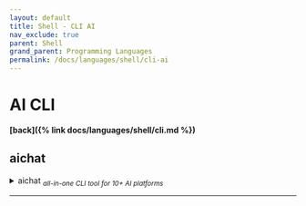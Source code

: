 ```yaml
---
layout: default
title: Shell - CLI AI
nav_exclude: true
parent: Shell
grand_parent: Programming Languages
permalink: /docs/languages/shell/cli-ai
---
```


# AI CLI

__[back]({% link docs/languages/shell/cli.md %})__

## aichat

<details markdown="block">
  <summary>
    aichat <sub><i>all-in-one CLI tool for 10+ AI platforms</i></sub>
  </summary>

All-in-one CLI tool for 10+ AI platforms, including OpenAI, Gemini, Claude,
Mistral, LocalAI, Ollama, VertexAI, Ernie, Qianwen...
- [aichat Github](https://github.com/sigoden/aichat)
  - [library's author config example](https://github.com/sigoden/aichat/blob/601288029dd7affa2115547a70c74b21d2003b66/config.example.yaml)
- [see more about aichat in Docker session]({% link docs/languages/containerization/docker.sample.ai.md %}#aichat)


```yaml
# MY AICHAT CONFIG

# https://github.com/sigoden/aichat/blob/601288029dd7affa2115547a70c74b21d2003b66/config.example.yaml
#  `cat ~/.config/aichat/config.yaml`
#  `cat ~/Library/Application\ Support/aichat/config.yaml`
# $> aichat --info
# $> aichat --list-sessions
#
# TMUX
# further info about tmux sockets/servers in .tmux.conf file
# `tmux -L aichat a`
# `tmux -L aichat new`
# `tmux -L aichat ls`

model: gemini          # LLM model

# temperature is a parameter that influences the “randomness” of the response
# generated by your language model. It typically ranges from 0 to 1, but in
# some instances, you can bring the temperature beyond 1.
temperature: 0.5       # GPT temperature, between 0 and 2

clients:
  # all clients configuration
  # https://github.com/sigoden/aichat/blob/601288029dd7affa2115547a70c74b21d2003b66/config.example.yaml

  # see https://ai.google.dev/docs
  - type: gemini
    api_key: xxxxxxxxxxxxxxxxxxxxxxxxxxxxxxxxxxxxxxx

  # login via Kindle Google Gmail
  # https://platform.openai.com/usage
  # https://platform.openai.com/account/api-keys
  # https://help.openai.com/
  - type: openai
    name: kindle-gmail
    api_key: sk-xxxxxxxxxxxxxxxxxxxxxxxxxxxxxxxxxxxxxxxxxxxxxxxx

  # see https://cloud.google.com/vertex-ai
  - type: vertexai
    # global locations - regions & zones
    # https://cloud.google.com/about/locations
    api_base: https://{REGION}-aiplatform.googleapis.com/v1/projects/{PROJECT_ID}/locations/{REGION}/publishers/google/models
    #
    # setup Application Default Credentials (ADC) file, optional field
    # run `gcloud auth application-default login` to setup adc
    # see https://cloud.google.com/docs/authentication/external/set-up-adc
    adc_file: <path-to/gcloud/application_default_credentials.json>
    # aichat --info

  # see https://docs.anthropic.com/claude/reference/getting-started-with-the-api
  - type: claude
    api_key: sk-xxx

  # https://chat.mistral.ai/
  - type: mistral
    api_key: xxxxxxxxxxxxxxxxxxxxxxxxxxxxxxxx
```

```bash
# AICHAT Installation
# for rust programmer
cargo install aichat@0.14.0
cargo install aichat --list
# macOS homebrew or a linuxbrew user
brew install aichat
# for android Termux user
pkg install aichat
# ...
# https://github.com/sigoden/aichat
# https://github.com/sigoden/aichat/blob/main/config.example.yaml
# https://github.com/sigoden/aichat/blob/601288029dd7affa2115547a70c74b21d2003b66/config.example.yaml
#  `cat ~/.config/aichat/config.yaml`
#  `cat ~/Library/Application\ Support/aichat/config.yaml`
aichat --info
aichat --list-sessions
```

------
<!-- aichat -->
</details>

----

[^1]: [...](https://www.google.com)
